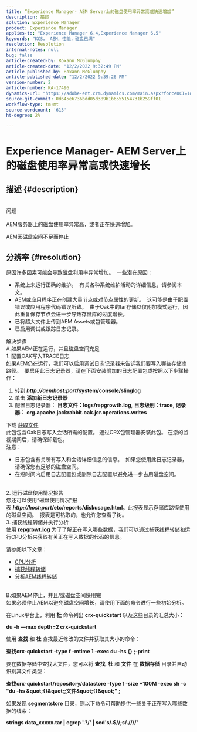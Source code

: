 ```yaml
---
title: “Experience Manager- AEM Server上的磁盘使用率异常高或快速增加”
description: 描述
solution: Experience Manager
product: Experience Manager
applies-to: "Experience Manager 6.4,Experience Manager 6.5"
keywords: "KCS， AEM，性能，磁盘已满"
resolution: Resolution
internal-notes: null
bug: false
article-created-by: Roxann McGlumphy
article-created-date: "12/2/2022 9:32:49 PM"
article-published-by: Roxann McGlumphy
article-published-date: "12/2/2022 9:39:26 PM"
version-number: 2
article-number: KA-17496
dynamics-url: "https://adobe-ent.crm.dynamics.com/main.aspx?forceUCI=1&pagetype=entityrecord&etn=knowledgearticle&id=50e8f4dc-8872-ed11-9561-6045bd006079"
source-git-commit: 0d645e6736bdd05d389b1b6555154731b259ff01
workflow-type: tm+mt
source-wordcount: '613'
ht-degree: 2%

---
```


# Experience Manager- AEM Server上的磁盘使用率异常高或快速增长

## 描述 {#description}

<br>问题<br><br>
AEM服务器上的磁盘使用率异常高，或者正在快速增加。

AEM因磁盘空间不足而停止






## 分辨率 {#resolution}

原因许多因素可能会导致磁盘利用率异常增加。  一些潜在原因：<br>
- 系统上未运行正确的维护。  有关各种系统维护活动的详细信息，请参阅本文。
- AEM或应用程序正在创建大量节点或对节点属性的更新。  这可能是由于配置错误或应用程序代码错误所致。  由于Oak中的tar存储以仅附加模式运行，因此重复保存节点会进一步导致存储库的过度增长。
- 已将超大文件上传到AEM Assets或包管理器。
- 已启用调试或跟踪日志记录。

解决步骤<br>A.如果AEM正在运行，并且磁盘空间充足<br>1. 配置OAK写入TRACE日志<br>如果AEM仍在运行，我们可以启用调试日志记录器来告诉我们要写入哪些存储库路径。  要启用此日志记录器，请在下面安装附加的日志配置包或按照以下步骤操作：
1. 转到 <b>*http://aemhost:port*/system/console/slinglog</b>
2. 单击 <b>添加新日志记录器</b>
3. 配置日志记录器： <b>日志文件：logs/repgrowth.log</b>, <b>日志级别：trace</b>, <b>记录器：</b> <b>org.apache.jackrabbit.oak.jcr.operations.writes</b>


下载
[获取文件](https://helpx.adobe.com/content/dam/help/en/experience-manager/kb/analyze-unusual-repository-growth/jcr:content/main-pars/download/log_repository_growth-1.zip "log_repository_growth-1.zip") <br>此包包含Oak日志写入会话所需的配置。 通过CRX包管理器安装此包。 在您的监视期间后，请确保卸载包。<br>
注意：

- 日志包含有关所有写入和会话详细信息的信息。  如果您使用此日志记录器，请确保您有足够的磁盘空间。
- 在短时间内启用日志配置包或删除日志配置以避免进一步占用磁盘空间。

<br>2. 运行磁盘使用情况报告<br>
您还可以使用“磁盘使用情况”报表 <b>*http://host:port*/etc/reports/diskusage.html</b>。此报表显示存储库路径使用的磁盘空间。  报表是可钻取的，也允许您查看子树。
<br>3. 捕获线程转储并执行分析<br>
使用 <b>[repgrowt.log](https://helpx.adobe.com/experience-manager/kb/analyze-unusual-repository-growth.html#repgrowth)</b> 为了了解正在写入哪些数据，我们可以通过捕获线程转储和运行CPU分析来获取有关正在写入数据的代码的信息。

请参阅以下文章：

- [CPU分析](https://helpx.adobe.com/experience-manager/kb/AnalyzeUsingBuiltInProfiler.html)
- [捕获线程转储](https://helpx.adobe.com/experience-manager/kb/TakeThreadDump.html)
- [分析AEM线程转储](https://helpx.adobe.com/cn/experience-manager/kb/thread-dump-analysis.html)

<br>B.如果AEM停止，并且/或磁盘空间快用完<br>
如果必须停止AEM以避免磁盘空间增长，请使用下面的命令进行一些初始分析。

在Linux平台上，利用 <b>杜</b> 命令列出 <b>crx-quickstart</b> 以及这些目录的汇总大小：

<b>du -h —max depth=2 crx-quickstart</b>

使用 <b>查找</b> 和 <b>杜</b> 查找最近修改的文件并获取其大小的命令：

<b>查找crx-quickstart -type f -mtime 1 -exec du -hs {} \;-print</b>

要在数据存储中查找大文件，您可以将 <b>查找</b>, <b>杜</b> 和 <b>文件</b> 在 <b>数据存储</b> 目录并自动识别其文件类型：

<b>查找crx-quickstart/repository/datastore -type f -size +100M -exec sh -c &quot;du -hs \&quot;{}\&quot;;文件\&quot;{}\&quot;&quot; \;</b>

如果发现 <b>segmentstore</b> 目录，则以下命令可帮助提供一些关于正在写入哪些数据的线索：

<b>strings data_xxxxx.tar | egrep &#39;.?/&#39; | sed&#39;s/.$//;s/.\//\//&#39;</b>
